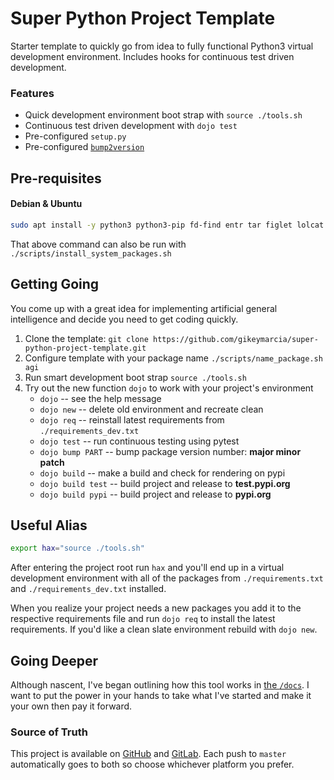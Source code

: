 # Super Python Project Template

Starter template to quickly go from idea to fully functional Python3 virtual
development environment. Includes hooks for continuous test driven development.

### Features

- Quick development environment boot strap with `source ./tools.sh`
- Continuous test driven development with `dojo test`
- Pre-configured `setup.py`
- Pre-configured [`bump2version`][bump2version]

## Pre-requisites

#### Debian & Ubuntu

```bash
sudo apt install -y python3 python3-pip fd-find entr tar figlet lolcat
```

That above command can also be run with `./scripts/install_system_packages.sh`

## Getting Going

You come up with a great idea for implementing artificial general intelligence
and decide you need to get coding quickly.

1. Clone the template: `git clone https://github.com/gikeymarcia/super-python-project-template.git`
2. Configure template with your package name `./scripts/name_package.sh agi`
3. Run smart development boot strap `source ./tools.sh`
4. Try out the new function `dojo` to work with your project's environment
    - `dojo` -- see the help message
    - `dojo new` -- delete old environment and recreate clean
    - `dojo req` -- reinstall latest requirements from `./requirements_dev.txt`
    - `dojo test` -- run continuous testing using pytest
    - `dojo bump PART` -- bump package version number: __major minor patch__
    - `dojo build` -- make a build and check for rendering on pypi
    - `dojo build test` -- build project and release to **test.pypi.org**
    - `dojo build pypi` -- build project and release to **pypi.org**

## Useful Alias

```bash
export hax="source ./tools.sh"
```

After entering the project root run `hax` and you'll end up in a virtual
development environment with all of the packages from `./requirements.txt` and
`./requirements_dev.txt` installed.

When you realize your project needs a new packages you add it to the respective
requirements file and run `dojo req` to install the latest requirements. If
you'd like a clean slate environment rebuild with `dojo new`.


## Going Deeper

Although nascent, I've began outlining how this tool works in [the
`/docs`][how]. I want to put the power in your hands to take what I've started
and make it your own then pay it forward.

### Source of Truth

This project is available on [GitHub][github] and [GitLab][gitlab]. Each push to
`master` automatically goes to both so choose whichever platform you prefer.

[gitlab]: <https://gitlab.com/gikeymarcia/super-python-project-template>
"super-python-project-template @ GitLab"
[github]: <https://github.com/gikeymarcia/super-python-project-template>
"super-python-project-template @ GitHub"
[bump2version]: <https://github.com/c4urself/bump2version#usage>
"c4urself/bump2version: Usage"
[how]: <https://github.com/gikeymarcia/super-python-project-template/blob/master/docs/00-how_it_works.md>
"How it Works"
